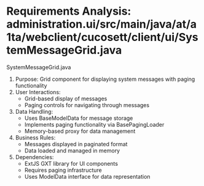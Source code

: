 # Requirements Analysis: administration.ui/src/main/java/at/a1ta/webclient/cucosett/client/ui/SystemMessageGrid.java

SystemMessageGrid.java
1. Purpose: Grid component for displaying system messages with paging functionality
2. User Interactions:
   - Grid-based display of messages
   - Paging controls for navigating through messages
3. Data Handling:
   - Uses BaseModelData for message storage
   - Implements paging functionality via BasePagingLoader
   - Memory-based proxy for data management
4. Business Rules:
   - Messages displayed in paginated format
   - Data loaded and managed in memory
5. Dependencies:
   - ExtJS GXT library for UI components
   - Requires paging infrastructure
   - Uses ModelData interface for data representation
